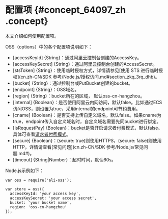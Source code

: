 # 配置项 {#concept_64097_zh .concept}

本文介绍如何使用配置项。

OSS（options）中的各个配置项说明如下：

-   \[accessKeyId\] \{String\}：通过阿里云控制台创建的AccessKey。
-   \[accessKeySecret\] \{String\}：通过阿里云控制台创建的AccessSecret。
-   \[stsToken\] \{String\}：使用临时授权方式，详情请参见[使用 STS 进行临时授权](cn.zh-CN/SDK 参考/Node.js/授权访问.md#section_zkq_3rq_dhb)。
-   \[bucket\] \{String\}：通过控制台或PutBucket创建的bucket。
-   \[endpoint\] \{String\}：OSS域名。
-   \[region\] \{String\}：bucket所在的区域， 默认oss-cn-hangzhou。
-   \[internal\] \{Boolean\}：是否使用阿里云内网访问，默认false。比如通过ECS访问OSS，则设置为true，采用internal的endpoint可节约费用。
-   \[cname\] \{Boolean\}：是否支持上传自定义域名，默认false。如果cname为true，endpoint传入自定义域名时，自定义域名需要先同bucket进行绑定。
-   \[isRequestPay\] \{Boolean\}：bucket是否开启请求者付费模式，默认false。具体可查看[请求者付费模式](../../../../cn.zh-CN/开发指南/存储空间（Bucket）/请求者付费模式.md#)。
-   \[secure\] \{Boolean\}：\(secure: true\)则使用HTTPS，\(secure: false\)则使用HTTP，详情请查看[常见问题](cn.zh-CN/SDK 参考/Node.js/常见问题.md#)。
-   \[timeout\] \{String|Number\}：超时时间，默认60s。

Node.js示例如下：

```
var oss = require('ali-oss');

var store = oss({
  accessKeyId: 'your access key',
  accessKeySecret: 'your access secret',
  bucket: 'your bucket name',
  region: 'oss-cn-hangzhou'
});
		
```


